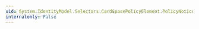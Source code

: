 ```yaml
---
uid: System.IdentityModel.Selectors.CardSpacePolicyElement.PolicyNoticeLink
internalonly: False
---
```


